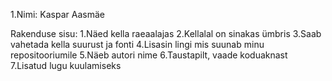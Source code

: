 1.Nimi: Kaspar Aasmäe



Rakenduse sisu:
1.Näed kella raeaalajas
2.Kellalal on sinakas ümbris
3.Saab vahetada kella suurust ja fonti
4.Lisasin lingi mis suunab minu repositooriumile
5.Näeb autori nime
6.Taustapilt, vaade koduaknast
7.Lisatud lugu kuulamiseks